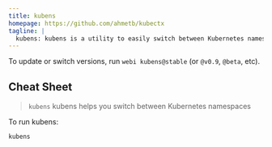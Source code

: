 ```yaml
---
title: kubens
homepage: https://github.com/ahmetb/kubectx
tagline: |
  kubens: kubens is a utility to easily switch between Kubernetes namespaces.
---
```


To update or switch versions, run `webi kubens@stable` (or `@v0.9`, `@beta`,
etc).

## Cheat Sheet

> `kubens` kubens helps you switch between Kubernetes namespaces

To run kubens:

```bash
kubens
```

